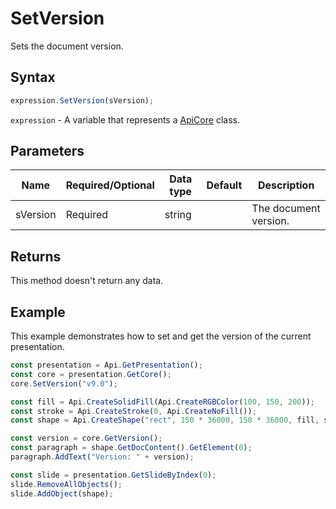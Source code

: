 # SetVersion

Sets the document version.

## Syntax

```javascript
expression.SetVersion(sVersion);
```

`expression` - A variable that represents a [ApiCore](../ApiCore.md) class.

## Parameters

| **Name** | **Required/Optional** | **Data type** | **Default** | **Description** |
| ------------- | ------------- | ------------- | ------------- | ------------- |
| sVersion | Required | string |  | The document version. |

## Returns

This method doesn't return any data.

## Example

This example demonstrates how to set and get the version of the current presentation.

```javascript editor-pptx
const presentation = Api.GetPresentation();
const core = presentation.GetCore();
core.SetVersion("v9.0");

const fill = Api.CreateSolidFill(Api.CreateRGBColor(100, 150, 200));
const stroke = Api.CreateStroke(0, Api.CreateNoFill());
const shape = Api.CreateShape("rect", 150 * 36000, 150 * 36000, fill, stroke);

const version = core.GetVersion();
const paragraph = shape.GetDocContent().GetElement(0);
paragraph.AddText("Version: " + version);

const slide = presentation.GetSlideByIndex(0);
slide.RemoveAllObjects();
slide.AddObject(shape);

```
